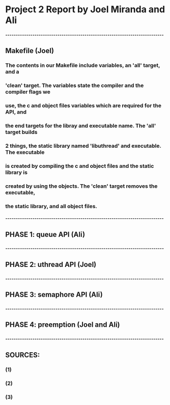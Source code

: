 # Project 2 Report by Joel Miranda and Ali
#### ----------------------------------------------------------------------------
## Makefile (Joel)
###   The contents in our Makefile include variables, an 'all' target, and a
###   'clean' target. The variables state the compiler and the compiler flags we
###   use, the c and object files variables which are required for the API, and 
###   the end targets for the libray and executable name. The 'all' target builds 
###   2 things, the static library named 'libuthread' and executable. The executable 
###   is created by compiling the c and object files and the static library is 
###   created by using the objects. The 'clean' target removes the executable, 
###   the static library, and all object files.
#### ----------------------------------------------------------------------------
## PHASE 1: queue API (Ali)
###     
##### ----------------------------------------------------------------------------
## PHASE 2: uthread API (Joel)
### 
#### ----------------------------------------------------------------------------
## PHASE 3: semaphore API (Ali)
### 
#### ----------------------------------------------------------------------------
## PHASE 4: preemption (Joel and Ali)
### 
#### ----------------------------------------------------------------------------
## SOURCES:
### (1) 
###
### (2) 
###
### (3) 
